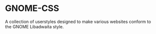 # GNOME-CSS
A collection of userstyles designed to make various websites conform to the GNOME Libadwaita style.
